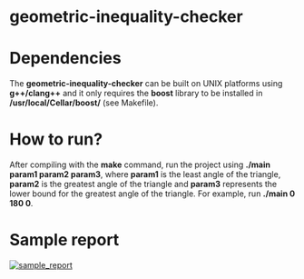 # geometric-inequality-checker

# Dependencies

The **geometric-inequality-checker** can be built on UNIX platforms using **g++/clang++** and it only requires the **boost** library to be installed in **/usr/local/Cellar/boost/** (see Makefile).

# How to run?

After compiling with the **make** command, run the project using **./main param1 param2 param3**, where **param1** is the least angle of the triangle, **param2** is the greatest angle of the triangle and **param3** represents the lower bound for the greatest angle of the triangle. For example, run **./main 0 180 0**.

# Sample report

[![sample_report](http://i66.tinypic.com/2u93gww.png)](http://tinypic.com?ref=2u93gww)
